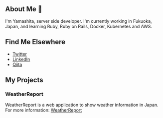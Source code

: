 ## About Me 👋
I'm Yamashita, server side developer.
I'm currently working in Fukuoka, Japan, and learning Ruby, Ruby on Rails, Docker, Kubernetes and AWS.

## Find Me Elsewhere
- [Twitter](https://twitter.com/M_Yamashii)
- [LinkedIn](https://www.linkedin.com/in/m-yamashii/)
- [Qiita](https://qiita.com/M-Yamashii)

## My Projects

### WeatherReport

WeatherReport is a web application to show weather information in Japan.  
For more information: [WeatherReport](https://github.com/M-Yamashita01/WeatherReport)






<!--
**M-Yamashita01/M-Yamashita01** is a ✨ _special_ ✨ repository because its `README.md` (this file) appears on your GitHub profile.

Here are some ideas to get you started:

- 🔭 I’m currently working on ...
- 🌱 I’m currently learning ...
- 👯 I’m looking to collaborate on ...
- 🤔 I’m looking for help with ...
- 💬 Ask me about ...
- 📫 How to reach me: ...
- 😄 Pronouns: ...
- ⚡ Fun fact: ...
-->
